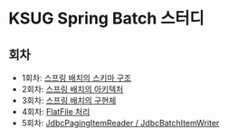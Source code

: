 # KSUG Spring Batch 스터디

## 회차
- 1회차: [스프링 배치의 스키마 구조](/assignment01/README.md)
- 2회차: [스프링 배치의 아키텍처](/assignment02/README.md)
- 3회차: [스프링 배치의 구현체](/assignment03/README.md)
- 4회차: [FlatFile 처리](/assignment04/README.md)
- 5회차: [JdbcPagingItemReader / JdbcBatchItemWriter](/assignment05/README.md)
